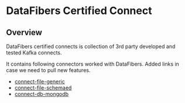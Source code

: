 # DataFibers Certified Connect

## Overview
DataFibers certified connects is collection of 3rd party developed and tested Kafka connects.

It contains following connectors worked with DataFibers. Added links in case we need to pull new features.

* [connect-file-generic]()
* [connect-file-schemaed]()
* [connect-db-mongodb](https://github.com/DataReply/kafka-connect-mongodb)
